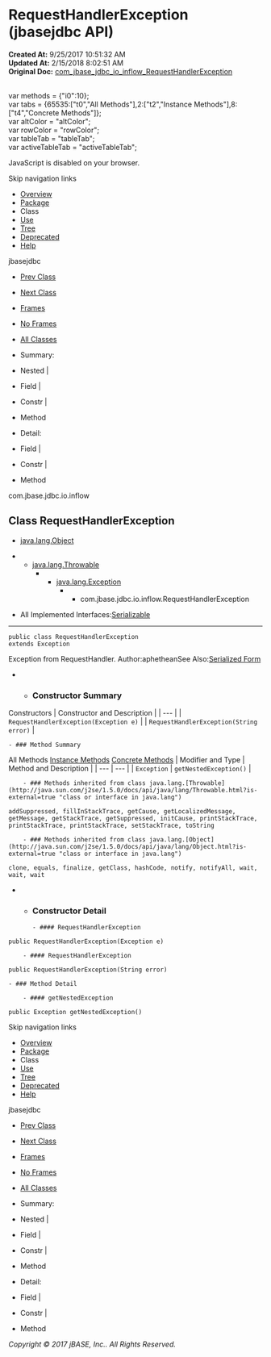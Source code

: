 # RequestHandlerException (jbasejdbc   API)

**Created At:** 9/25/2017 10:51:32 AM  
**Updated At:** 2/15/2018 8:02:51 AM  
**Original Doc:** [com_jbase_jdbc_io_inflow_RequestHandlerException](https://docs.jbase.com/39238-inflow/com_jbase_jdbc_io_inflow_RequestHandlerException)  

<!--<br>    try {<br>        if (location.href.indexOf('is-external=true') == -1) {<br>            parent.document.title="RequestHandlerException (jbasejdbc   API)";<br>        }<br>    }<br>    catch(err) {<br>    }<br>//--><br>var methods = {"i0":10};<br>var tabs = {65535:["t0","All Methods"],2:["t2","Instance Methods"],8:["t4","Concrete Methods"]};<br>var altColor = "altColor";<br>var rowColor = "rowColor";<br>var tableTab = "tableTab";<br>var activeTableTab = "activeTableTab";
JavaScript is disabled on your browser.

Skip navigation links

- [Overview](../../../../../overview-summary.html)
- [Package](/39238-inflow/com_jbase_jdbc_io_inflow_package-summary)
- Class
- [Use](/39239-class-use/com_jbase_jdbc_io_inflow_class-use_RequestHandlerException)
- [Tree](/39238-inflow/com_jbase_jdbc_io_inflow_package-tree)
- [Deprecated](../../../../../deprecated-list.html)
- [Help](../../../../../help-doc.html)


jbasejdbc <br>

- [Prev Class](/39238-inflow/com_jbase_jdbc_io_inflow_RequestHandler "interface in com.jbase.jdbc.io.inflow")
- [Next Class](/39238-inflow/com_jbase_jdbc_io_inflow_RequestListenerService "class in com.jbase.jdbc.io.inflow")


- [Frames](../../../../../index.html?com/jbase/jdbc/io/inflow//39238-inflow/com_jbase_jdbc_io_inflow_RequestHandlerException)
- [No Frames](/39238-inflow/com_jbase_jdbc_io_inflow_RequestHandlerException)


- [All Classes](../../../../../allclasses-noframe.html)


<!--<br>  allClassesLink = document.getElementById("allclasses\_navbar\_top");<br>  if(window==top) {<br>    allClassesLink.style.display = "block";<br>  }<br>  else {<br>    allClassesLink.style.display = "none";<br>  }<br>  //-->

- Summary:
- Nested |
- Field |
- Constr |
- Method


- Detail:
- Field |
- Constr |
- Method

com.jbase.jdbc.io.inflow

## Class RequestHandlerException

- [java.lang.Object](http://java.sun.com/j2se/1.5.0/docs/api/java/lang/Object.html?is-external=true "class or interface in java.lang")
- - [java.lang.Throwable](http://java.sun.com/j2se/1.5.0/docs/api/java/lang/Throwable.html?is-external=true "class or interface in java.lang")
    - - [java.lang.Exception](http://java.sun.com/j2se/1.5.0/docs/api/java/lang/Exception.html?is-external=true "class or interface in java.lang")
        - - com.jbase.jdbc.io.inflow.RequestHandlerException


- All Implemented Interfaces:[Serializable](http://java.sun.com/j2se/1.5.0/docs/api/java/io/Serializable.html?is-external=true "class or interface in java.io")
* * *


```
public class RequestHandlerException
extends Exception
```

Exception from RequestHandler.
Author:aphetheanSee Also:[Serialized Form](../../../../../serialized-form.html#com.jbase.jdbc.io.inflow.RequestHandlerException)

- - ### Constructor Summary


Constructors | Constructor and Description |
| --- |
| `RequestHandlerException(Exception e)`  |
| `RequestHandlerException(String error)`  |


    - ### Method Summary


All Methods [Instance Methods](javascript:show%282%29;) [Concrete Methods](javascript:show%288%29;) | Modifier and Type | Method and Description |
| --- | --- |
| `Exception` | `getNestedException()`  |


        - ### Methods inherited from class java.lang.[Throwable](http://java.sun.com/j2se/1.5.0/docs/api/java/lang/Throwable.html?is-external=true "class or interface in java.lang")
`addSuppressed, fillInStackTrace, getCause, getLocalizedMessage, getMessage, getStackTrace, getSuppressed, initCause, printStackTrace, printStackTrace, printStackTrace, setStackTrace, toString`


        - ### Methods inherited from class java.lang.[Object](http://java.sun.com/j2se/1.5.0/docs/api/java/lang/Object.html?is-external=true "class or interface in java.lang")
`clone, equals, finalize, getClass, hashCode, notify, notifyAll, wait, wait, wait`

- - ### Constructor Detail

        - #### RequestHandlerException

```
public RequestHandlerException(Exception e)
```


        - #### RequestHandlerException

```
public RequestHandlerException(String error)
```


    - ### Method Detail

        - #### getNestedException

```
public Exception getNestedException()
```

Skip navigation links

- [Overview](../../../../../overview-summary.html)
- [Package](/39238-inflow/com_jbase_jdbc_io_inflow_package-summary)
- Class
- [Use](/39239-class-use/com_jbase_jdbc_io_inflow_class-use_RequestHandlerException)
- [Tree](/39238-inflow/com_jbase_jdbc_io_inflow_package-tree)
- [Deprecated](../../../../../deprecated-list.html)
- [Help](../../../../../help-doc.html)


jbasejdbc <br>

- [Prev Class](/39238-inflow/com_jbase_jdbc_io_inflow_RequestHandler "interface in com.jbase.jdbc.io.inflow")
- [Next Class](/39238-inflow/com_jbase_jdbc_io_inflow_RequestListenerService "class in com.jbase.jdbc.io.inflow")


- [Frames](../../../../../index.html?com/jbase/jdbc/io/inflow//39238-inflow/com_jbase_jdbc_io_inflow_RequestHandlerException)
- [No Frames](/39238-inflow/com_jbase_jdbc_io_inflow_RequestHandlerException)


- [All Classes](../../../../../allclasses-noframe.html)


<!--<br>  allClassesLink = document.getElementById("allclasses\_navbar\_bottom");<br>  if(window==top) {<br>    allClassesLink.style.display = "block";<br>  }<br>  else {<br>    allClassesLink.style.display = "none";<br>  }<br>  //-->

- Summary:
- Nested |
- Field |
- Constr |
- Method


- Detail:
- Field |
- Constr |
- Method

*Copyright © 2017 jBASE, Inc.. All Rights Reserved.*
